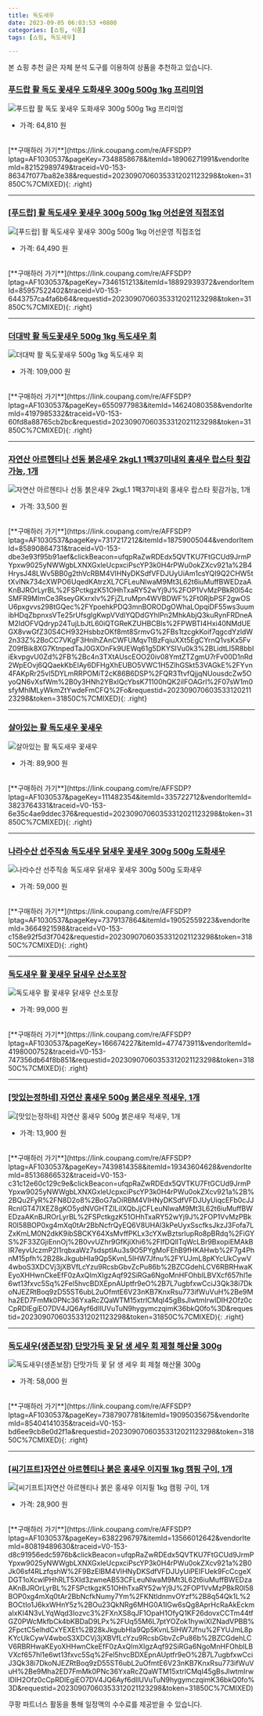 ```yaml
---
title: 독도새우
date: 2023-09-05 06:03:53 +0800
categories: [쇼핑, 식품]
tags: [쇼핑, 독도새우]

---
```


본 쇼핑 추천 글은 자체 분석 도구를 이용하여 상품을 추천하고 있습니다.
### [푸드랍 활 독도 꽃새우 도화새우 300g 500g 1kg 프리미엄](https://link.coupang.com/re/AFFSDP?lptag=AF1030537&pageKey=7348858678&itemId=18906271991&vendorItemId=82152989749&traceid=V0-153-86347f077ba82e38&requestid=20230907060353312021123298&token=31850C%7CMIXED)
![푸드랍 활 독도 꽃새우 도화새우 300g 500g 1kg 프리미엄](https://ads-partners.coupang.com/image1/1LLANHv9bxlR4GHg1McS4_Y6UAJTlZOowK3nkA70Q_bE7TXAzEIIJJ8xji2mSt0dSpxLt6u9ZMwX71a5XrY8KbXK8kQo0O7511Cu0ZKSf9Q9_nT6QQkMlFMrR29x5uBiFUFdfTx61b255gvwmqDp4avV-TSj2rFSet1zfeHNQ4lhivvxHBZch-pkiDnG16FPnz5Pi0CNEOw0Q1eQ3LxSPiYw7npe7bbxLV5ydTVajjG4i3TXBIbVbg-HPLvajaBPli78AkZ3UXdhWqB3aRCMKqg4QOQfAUw3w97kNpDo2og=)
- 가격: 64,810 원
<br>
[**구매하러 가기**](https://link.coupang.com/re/AFFSDP?lptag=AF1030537&pageKey=7348858678&itemId=18906271991&vendorItemId=82152989749&traceid=V0-153-86347f077ba82e38&requestid=20230907060353312021123298&token=31850C%7CMIXED){: .right}
<br>

---

### [[푸드랍] 활 독도새우 꽃새우 300g 500g 1kg 어선운영 직접조업](https://link.coupang.com/re/AFFSDP?lptag=AF1030537&pageKey=7346151213&itemId=18892939372&vendorItemId=85957522402&traceid=V0-153-6443757ca4fa6b64&requestid=20230907060353312021123298&token=31850C%7CMIXED)
![[푸드랍] 활 독도새우 꽃새우 300g 500g 1kg 어선운영 직접조업](https://ads-partners.coupang.com/image1/vG3A71KG7gXrquf5vLYPBJNiorF6OU5buVGx9Jv6fa3r-619kYiU1g9ItlNbJpEnYt7TK1YJrZe-KcmGiag6DjuMSXMRSC2fFN1wd92IRfgsjTZVJmPISUttg8hcXV294ce_JQ6S7OYFxQBcRWpj1LhXi-5SUsyLON-YsiiWljdujOiFxMVVi8Z9JVw_ixcTBGSmCAWnZnWnKoJ8iqYyTW6vx9AYKJ8hdr-eyHKUQIGZZfaB96rBHi3KLNgkBnfWgU3GDsTUK-2Ea0LA96g8-4lyDh_9xQT-wIP9t6g01cM=)
- 가격: 64,490 원
<br>
[**구매하러 가기**](https://link.coupang.com/re/AFFSDP?lptag=AF1030537&pageKey=7346151213&itemId=18892939372&vendorItemId=85957522402&traceid=V0-153-6443757ca4fa6b64&requestid=20230907060353312021123298&token=31850C%7CMIXED){: .right}
<br>

---

### [더대박 활 독도꽃새우 500g 1kg 독도새우 회](https://link.coupang.com/re/AFFSDP?lptag=AF1030537&pageKey=6550977983&itemId=14624080358&vendorItemId=4197985332&traceid=V0-153-60fd8a88765cb2bc&requestid=20230907060353312021123298&token=31850C%7CMIXED)
![더대박 활 독도꽃새우 500g 1kg 독도새우 회](https://ads-partners.coupang.com/image1/Qmm3Rh2Aekd2yqMLQvTpjNxfqJn5Bk0cwSqqkHHJr2P1VX4C6820jZ3AzxQ3iYDSUpP4JKOjz16gFLbks2Bu_8QJ1Evmcq0rgwVC-pvXOhHyhUNxyta7fDd1OuOMxKo-fI8rU3rO9M40kq23xrgV4SYu9FFgeAaPMcZNSPgBVdyYnyDvxOqb64TSw77Gf2uJQg3UdNDwBjbcGELE-AYNSCQdJ928Wfw0p667NxvUeuFuJQk2JW4mL6nL6-u8F-Iz2IU1HmZL5fK5a0iBW_x8dQb94HdZCxLCwXWRkuyj49w=)
- 가격: 109,000 원
<br>
[**구매하러 가기**](https://link.coupang.com/re/AFFSDP?lptag=AF1030537&pageKey=6550977983&itemId=14624080358&vendorItemId=4197985332&traceid=V0-153-60fd8a88765cb2bc&requestid=20230907060353312021123298&token=31850C%7CMIXED){: .right}
<br>

---

### [자연산 아르헨티나 선동 붉은새우 2kgL1 1팩37미내외 홍새우 랍스타 횟감가능, 1개](https://link.coupang.com/re/AFFSDP?lptag=AF1030537&pageKey=7317217212&itemId=18759005044&vendorItemId=85890864731&traceid=V0-153-dbe3e93f95b91aef&clickBeacon=ufqpRaZwRDEdx5QVTKU7FtGCUd9JrmPYpxw9025yNWWgbLXNXGxleUcpxciPscYP3k0H4rPWu0okZXcv921a%2B4HrysJ48LWv5BB0g2thVcRBM4VIHNyDKSdfVFDJUyUiAm1csYQI9Q2CHW5ttXvINk734cXWPO6UqedKAtrzXL7CFLeuNlwaM9Mt3L62t6iuMuffBWEDzaAKnBJROrLyrBL%2FSPctkgzK51OHhTxaRY52wYj9J%2FOP1VvMzPBkR0l54cSMFR9MImCe3RseyGKxrxIv%2FjZLruMpn4WVBDWF%2Ft0RjbPSF2gwOSU6pxgvvs298tGQec%2FYpoehkPDQ3mnBORODgOWhaLOpqiDF55ws3uumibHDqZbpnxsVTe25rUfsglgKwpVVdIYQDdGYhlPn2MhkAbjQ3kuRynFRDneAM2IdOFVQdryp24TujLbJtL60iQTGReKZUHBCBls%2FPWBTI4Hxi40NMdUEGX8vwGfZ30S4CH932HsbbzOKf8mt8SrmvG%2FBs1tzcgkKoif7qgcdYzldW2n33Z%2BoCC7VKgF3HnlhZAnCWFUMqvTtBzFqiuXXt5EgCYrnQ1vsKx5FvZ09fBik8XG7KtnpedTaJ0GXOnFk9UEWq61g5DKYSIVu0k3%2BLidtLI5R8bbliEkvpgvU0Zd%2FB%2Bc4n3TXtAUscEOO20iv08YmtZTZgmU7rFv00D1nRd2WpEOvj6QQaekKbElAy6DFHgXhEUBO5VWC1H5ZlhGSkt53VAGkE%2FYvn4FAKpRr25vI5DYLmRRPOMiT2cK86B6DSP%2FQR3TtvfQjjqNUousdcZw5OyoQN6vXsfWm%2B0y3HNh2YBxIQcYbsK71100hQK2ilFOAGrl%2F07sW1m0sfyMhlMLyWkmZtYwdeFmCFQ%2Fo&requestid=20230907060353312021123298&token=31850C%7CMIXED)
![자연산 아르헨티나 선동 붉은새우 2kgL1 1팩37미내외 홍새우 랍스타 횟감가능, 1개](https://ads-partners.coupang.com/image1/Rd5_urbXeBUjZ3U8RU_S3H4GR25-tskC-avKXLu_qE2mwD2yjklOig-uhBZBZFBq1QhTKsM2xbYP8a0H9qTgcfOJdM287xYgMtWt_g3nd0qwmsevSL5gJmhg0y1YurzCpmbZ3l_C2QHpH1qc7blEnm8m2t0_6eYc3PW5-Fbf3cIj3vPzDN3msO-BaIJAhRzMaJZ-fNNLN9x8i2rrsWspdUU7UQj1ZXi0bxXb3oMtKtkGPC0wc1Qu7wh6LfahcNzoYwNxAXv2quMJsVgTeyiDADgWI1vSK5pnu6UyWNRHd0rW8VgjcA==)
- 가격: 33,500 원
<br>
[**구매하러 가기**](https://link.coupang.com/re/AFFSDP?lptag=AF1030537&pageKey=7317217212&itemId=18759005044&vendorItemId=85890864731&traceid=V0-153-dbe3e93f95b91aef&clickBeacon=ufqpRaZwRDEdx5QVTKU7FtGCUd9JrmPYpxw9025yNWWgbLXNXGxleUcpxciPscYP3k0H4rPWu0okZXcv921a%2B4HrysJ48LWv5BB0g2thVcRBM4VIHNyDKSdfVFDJUyUiAm1csYQI9Q2CHW5ttXvINk734cXWPO6UqedKAtrzXL7CFLeuNlwaM9Mt3L62t6iuMuffBWEDzaAKnBJROrLyrBL%2FSPctkgzK51OHhTxaRY52wYj9J%2FOP1VvMzPBkR0l54cSMFR9MImCe3RseyGKxrxIv%2FjZLruMpn4WVBDWF%2Ft0RjbPSF2gwOSU6pxgvvs298tGQec%2FYpoehkPDQ3mnBORODgOWhaLOpqiDF55ws3uumibHDqZbpnxsVTe25rUfsglgKwpVVdIYQDdGYhlPn2MhkAbjQ3kuRynFRDneAM2IdOFVQdryp24TujLbJtL60iQTGReKZUHBCBls%2FPWBTI4Hxi40NMdUEGX8vwGfZ30S4CH932HsbbzOKf8mt8SrmvG%2FBs1tzcgkKoif7qgcdYzldW2n33Z%2BoCC7VKgF3HnlhZAnCWFUMqvTtBzFqiuXXt5EgCYrnQ1vsKx5FvZ09fBik8XG7KtnpedTaJ0GXOnFk9UEWq61g5DKYSIVu0k3%2BLidtLI5R8bbliEkvpgvU0Zd%2FB%2Bc4n3TXtAUscEOO20iv08YmtZTZgmU7rFv00D1nRd2WpEOvj6QQaekKbElAy6DFHgXhEUBO5VWC1H5ZlhGSkt53VAGkE%2FYvn4FAKpRr25vI5DYLmRRPOMiT2cK86B6DSP%2FQR3TtvfQjjqNUousdcZw5OyoQN6vXsfWm%2B0y3HNh2YBxIQcYbsK71100hQK2ilFOAGrl%2F07sW1m0sfyMhlMLyWkmZtYwdeFmCFQ%2Fo&requestid=20230907060353312021123298&token=31850C%7CMIXED){: .right}
<br>

---

### [살아있는 활 독도새우 꽃새우](https://link.coupang.com/re/AFFSDP?lptag=AF1030537&pageKey=111482354&itemId=335722712&vendorItemId=3823764331&traceid=V0-153-6e35c4ae9ddec376&requestid=20230907060353312021123298&token=31850C%7CMIXED)
![살아있는 활 독도새우 꽃새우](https://ads-partners.coupang.com/image1/ZluR-DKJGlaAHd1hZtGdvRIgJWElFUTD5EAJtdvBJezp2yKcKdrFIazWyYOm3TR6N4t9ukcM3cHwmscu6ye_3Znep3uJ20GshfZ6qoZ3HSSsxSkrpggsJA5_XgF_ejkFnx-j4Qu-9udhIOehb72pcgTPRWoXubUQ9wJ11WiAEiqOSGP6ZdV77XcHwwJZjARyWuLayCPsHDIj9_6twUeSX-I_VtsSnE__HIczPu9D9rWusTIaVSyHxML36dOJB8MyEI4rFBnSNTMNU52KBR5B0Pqh8y_qiEMurXriMYJcvt8=)
- 가격: 89,900 원
<br>
[**구매하러 가기**](https://link.coupang.com/re/AFFSDP?lptag=AF1030537&pageKey=111482354&itemId=335722712&vendorItemId=3823764331&traceid=V0-153-6e35c4ae9ddec376&requestid=20230907060353312021123298&token=31850C%7CMIXED){: .right}
<br>

---

### [나라수산 선주직송 독도새우 닭새우 꽃새우 300g 500g 도화새우](https://link.coupang.com/re/AFFSDP?lptag=AF1030537&pageKey=7379137864&itemId=19052559223&vendorItemId=3664921598&traceid=V0-153-c158e92f5d3f7042&requestid=20230907060353312021123298&token=31850C%7CMIXED)
![나라수산 선주직송 독도새우 닭새우 꽃새우 300g 500g 도화새우](https://ads-partners.coupang.com/image1/YRIpPP4btvNzd9r-YVmkk3m-mWrJdf95uADPSZwdvPVBMggqcOIgG9NZvFNnHd349MNky-N86tCpf29B2-EV3KdNf_tsOf2jPCkDXVKRN5YOtGB6iLx966Ft8dkOL05f5BAzcEY9w4mFYJF82_TgNGVFHrymG8icRh16w4YjSunO88Zuh_DrZ9kX2jvZnQtX_aLEiU034Ey4VyF1-e2lYQYMu_gvG73MfGtqIWxtfnX6-ScGeNNpHAiWjWv_VAEg97za904lnQHbbANV1MHhFUc4UGN7DyxiOUejgbL8FbA=)
- 가격: 59,000 원
<br>
[**구매하러 가기**](https://link.coupang.com/re/AFFSDP?lptag=AF1030537&pageKey=7379137864&itemId=19052559223&vendorItemId=3664921598&traceid=V0-153-c158e92f5d3f7042&requestid=20230907060353312021123298&token=31850C%7CMIXED){: .right}
<br>

---

### [독도새우 활 꽃새우 닭새우 산소포장](https://link.coupang.com/re/AFFSDP?lptag=AF1030537&pageKey=166674227&itemId=477473911&vendorItemId=4198000752&traceid=V0-153-747356db64f8b851&requestid=20230907060353312021123298&token=31850C%7CMIXED)
![독도새우 활 꽃새우 닭새우 산소포장](https://ads-partners.coupang.com/image1/Md2wkBdWgV7u1WDoMSZx1Gv22LA1jxNl3KDA0VvjDwaPw_plQGyWSZOCn8pXnUCyi9visA5xCRzic8ePsrd9K3NOpLT4xXxj5sGvpTBclciZAkQHKWDBkZGCiKqYA8LlH2f5Rdr5gWtOIMg5cc1UrnzqOY6CNPfVvQXzovEr81myeSsbU28yuFTIhiHXz1LnEBOyZghKLrGn4TpHEfVruqqf51iYYxSzGV9bxzZXhdsneGAJ7c6M8PXVi3_cydysVhUUg3G2wlt7qEWIY29Rt7W_jpoCuU2UiqStrzbVyFg=)
- 가격: 99,000 원
<br>
[**구매하러 가기**](https://link.coupang.com/re/AFFSDP?lptag=AF1030537&pageKey=166674227&itemId=477473911&vendorItemId=4198000752&traceid=V0-153-747356db64f8b851&requestid=20230907060353312021123298&token=31850C%7CMIXED){: .right}
<br>

---

### [[맛있는정하네] 자연산 홍새우 500g 붉은새우 적새우, 1개](https://link.coupang.com/re/AFFSDP?lptag=AF1030537&pageKey=7439814358&itemId=19343604628&vendorItemId=85136866532&traceid=V0-153-c31c12e60c129c9e&clickBeacon=ufqpRaZwRDEdx5QVTKU7FtGCUd9JrmPYpxw9025yNWWgbLXNXGxleUcpxciPscYP3k0H4rPWu0okZXcv921a%2B%2BQu2FyR%2FN8D2o8%2BoG7aOiRBM4VIHNyDKSdfVFDJUyUiqcEFb0cJJRcnlGT47IXEZ8gKO5ydNVGHTZILiIXQbJjCFLeuNlwaM9Mt3L62t6iuMuffBWEDzaAKnBJROrLyrBL%2FSPctkgzK51OHhTxaRY52wYj9J%2FOP1VvMzPBkR0l58BOP0xg4mXq0tAr2BbNcfrQyEQ6V8UHAl3kPeUyxSscfksJkzJ3Fofa7LZxKmLM0N2dkK9ibSBCKY64XsMvffPKLx3cYXwBztsrIupRo8pBRdq%2FiGYS%2F33ZGjiEnnOj%2B0vvUZhr9GfKjiXhi6%2FIfDQllTqWcLBr9BxopiEMAkBIR7eyvUczmP2l1rqbxaWz7sdsptIAu3s9O5PYgMoFEhB9fHKAHwb%2F7g4PhnM15pfh%2B28kJkgubHIa9Qp5KvnL5IHW7Jfnu%2FYUJmL8pKYcUkCywV4wboS3XDCVj3jXBVfLcYzu9RcsbGbvZcPu86b%2BZCGdehLCV6RBRHwaKEyoXHHwnCkeEfF0zAxQlmXIgzAqf92SiRGa6NgoMnHFOhblLBVXcf657hl1e6wt13fxvc5Sq%2Fel5hvcBDXEpnAUptfr9eO%2B7L7ugbfxwCciJ3Qk38i7DkoNJEZRtBoq9zD55ST6ubL2uOfmtE6V23nKB7KnxRsu773ifWuVuH%2Be9Mha2ED7FmMk0PNc36YxaRcZQaWTM15xtrlCMqI45gBsJlwtmIrwlDIH2Ofz0cCpRDlEgiEO7DV4JQ6Ayf6dIlUVuTuN9hygymczqimK36bkQ0fo%3D&requestid=20230907060353312021123298&token=31850C%7CMIXED)
![[맛있는정하네] 자연산 홍새우 500g 붉은새우 적새우, 1개](https://ads-partners.coupang.com/image1/5vmmuE8ex076odAF5iNqz1BoPHUuWJZ4-GH7g9lfuD_f30f3f1EMdO9Q-YOm0x2mUX600vD7hji2l9qV8SJpQJlZV1HCnUVeJbppzQGiNXAK0H_e8JdmS0b6B5nZRjsiVuIRUOP5gCsgrk7mxd0lXGphCqtPr5lZ6at-nmcc3mms3wS_1vadSHAmhwKKw7iGMbzVxXHcw12VivevBvc1E63Xy_7Hfc2cutfJ0vLMckz4R4nE5nChDbwheN1OEV2Ha2i6-kDHcYM1kQpkXSUlrZJF5QDBfoVtKR-JR6ZdlfNNR6gFI5g=)
- 가격: 13,900 원
<br>
[**구매하러 가기**](https://link.coupang.com/re/AFFSDP?lptag=AF1030537&pageKey=7439814358&itemId=19343604628&vendorItemId=85136866532&traceid=V0-153-c31c12e60c129c9e&clickBeacon=ufqpRaZwRDEdx5QVTKU7FtGCUd9JrmPYpxw9025yNWWgbLXNXGxleUcpxciPscYP3k0H4rPWu0okZXcv921a%2B%2BQu2FyR%2FN8D2o8%2BoG7aOiRBM4VIHNyDKSdfVFDJUyUiqcEFb0cJJRcnlGT47IXEZ8gKO5ydNVGHTZILiIXQbJjCFLeuNlwaM9Mt3L62t6iuMuffBWEDzaAKnBJROrLyrBL%2FSPctkgzK51OHhTxaRY52wYj9J%2FOP1VvMzPBkR0l58BOP0xg4mXq0tAr2BbNcfrQyEQ6V8UHAl3kPeUyxSscfksJkzJ3Fofa7LZxKmLM0N2dkK9ibSBCKY64XsMvffPKLx3cYXwBztsrIupRo8pBRdq%2FiGYS%2F33ZGjiEnnOj%2B0vvUZhr9GfKjiXhi6%2FIfDQllTqWcLBr9BxopiEMAkBIR7eyvUczmP2l1rqbxaWz7sdsptIAu3s9O5PYgMoFEhB9fHKAHwb%2F7g4PhnM15pfh%2B28kJkgubHIa9Qp5KvnL5IHW7Jfnu%2FYUJmL8pKYcUkCywV4wboS3XDCVj3jXBVfLcYzu9RcsbGbvZcPu86b%2BZCGdehLCV6RBRHwaKEyoXHHwnCkeEfF0zAxQlmXIgzAqf92SiRGa6NgoMnHFOhblLBVXcf657hl1e6wt13fxvc5Sq%2Fel5hvcBDXEpnAUptfr9eO%2B7L7ugbfxwCciJ3Qk38i7DkoNJEZRtBoq9zD55ST6ubL2uOfmtE6V23nKB7KnxRsu773ifWuVuH%2Be9Mha2ED7FmMk0PNc36YxaRcZQaWTM15xtrlCMqI45gBsJlwtmIrwlDIH2Ofz0cCpRDlEgiEO7DV4JQ6Ayf6dIlUVuTuN9hygymczqimK36bkQ0fo%3D&requestid=20230907060353312021123298&token=31850C%7CMIXED){: .right}
<br>

---

### [독도새우(생존보장) 단맛가득 꽃 닭 생 세우 회 제철 해산물  300g](https://link.coupang.com/re/AFFSDP?lptag=AF1030537&pageKey=7387907781&itemId=19095035675&vendorItemId=85404141035&traceid=V0-153-bd6ee9cb8e0d2f1a&requestid=20230907060353312021123298&token=31850C%7CMIXED)
![독도새우(생존보장) 단맛가득 꽃 닭 생 세우 회 제철 해산물  300g](https://ads-partners.coupang.com/image1/w4xm0ATsxY8nxm7ww__cAqiWBiceG8h-XEmsHEdgR2qT1ArLOYXLdQc2k_qypK7aQ0uJzNKRcDY8mlCnNcLFP5geuL__pwUQ54A4uGI_usq5VXj4mXjhcxo8pZX3fRaV9LQmoCBB_F2jdL8z4jnsPgarzT5nRxSfTxXUgbvo9pEf6rMDqkCTgbybekID3kKRdvw9sxvcSOGW_3VlGcqr2e7P2aygQkHNakht4hErWoMjtBq04wNd3mzFWLOzg2ABSv3mmKmJw77tOR-ork9-RqUol3w4DAuv_8TFUOR-r8o=)
- 가격: 58,000 원
<br>
[**구매하러 가기**](https://link.coupang.com/re/AFFSDP?lptag=AF1030537&pageKey=7387907781&itemId=19095035675&vendorItemId=85404141035&traceid=V0-153-bd6ee9cb8e0d2f1a&requestid=20230907060353312021123298&token=31850C%7CMIXED){: .right}
<br>

---

### [[씨기프트]자연산 아르헨티나 붉은 홍새우 이지필 1kg 캠핑 구이, 1개](https://link.coupang.com/re/AFFSDP?lptag=AF1030537&pageKey=6382296797&itemId=13566012642&vendorItemId=80819489630&traceid=V0-153-d8c91956edc5976b&clickBeacon=ufqpRaZwRDEdx5QVTKU7FtGCUd9JrmPYpxw9025yNWWgbLXNXGxleUcpxciPscYP3k0H4rPWu0okZXcv921a%2B0Jk06sf4RLzfqshW%2F9BzElBM4VIHNyDKSdfVFDJUyUiPEIFUek9FcCcgeXDGT1oXcwlPHhRLT5XId3zwneAB53CFLeuNlwaM9Mt3L62t6iuMuffBWEDzaAKnBJROrLyrBL%2FSPctkgzK51OHhTxaRY52wYj9J%2FOP1VvMzPBkR0l58BOP0xg4mXq0tAr2BbNcfkNumy7Ym%2FKNtldnmvOYzf%2B8q54Qk1L%2BOCtIo1J6kxWHnY5z%2BOu23QkNRg6MHG0A1IGw6sQg8AprHcRaAkEckmaIxKI4N3vLYqWqd3Iozvc3%2FXnXS8qJF1OpaH1OfyQ1KF26dovxCCTm44tfGZ0PWcMkfbCk4bKBDaD9LPx%2FUq55M6L7ptYOZok1hywiXlZNadVPBB%2FpctC5elhdCxYEXEt%2B28kJkgubHIa9Qp5KvnL5IHW7Jfnu%2FYUJmL8pKYcUkCywV4wboS3XDCVj3jXBVfLcYzu9RcsbGbvZcPu86b%2BZCGdehLCV6RBRHwaKEyoXHHwnCkeEfF0zAxQlmXIgzAqf92SiRGa6NgoMnHFOhblLBVXcf657hl1e6wt13fxvc5Sq%2Fel5hvcBDXEpnAUptfr9eO%2B7L7ugbfxwCciJ3Qk38i7DkoNJEZRtBoq9zD55ST6ubL2uOfmtE6V23nKB7KnxRsu773ifWuVuH%2Be9Mha2ED7FmMk0PNc36YxaRcZQaWTM15xtrlCMqI45gBsJlwtmIrwlDIH2Ofz0cCpRDlEgiEO7DV4JQ6Ayf6dIlUVuTuN9hygymczqimK36bkQ0fo%3D&requestid=20230907060353312021123298&token=31850C%7CMIXED)
![[씨기프트]자연산 아르헨티나 붉은 홍새우 이지필 1kg 캠핑 구이, 1개](https://ads-partners.coupang.com/image1/kHIWtD8tWoFPFs_kkJiVE6UXbF4qe5gvmCFp5G9qxwEws5IP_FX44Vz3AmyINQHSgqLYmYKQX-iriSnX0WDHSE7GgILTGA5cU42m0P1hT09AvhvQgTKna0fdCZihfyco-i31wByzp6cVtZK0TiyJUxwHdg0AK9dK_2wTAt9GzYdl-Te7Q40n1huxJI1km9Wq4pUF7gVjRhDm_jlxqni7BvkAcWggJbPM7PIPqNOfpvOSK10hW3EUY3vjsyn_WWGfWrZzfJxo3GC1phk_EvfT8MwGv1kDtBYNkYWt_7iL8ZxpenXhi_o=)
- 가격: 28,900 원
<br>
[**구매하러 가기**](https://link.coupang.com/re/AFFSDP?lptag=AF1030537&pageKey=6382296797&itemId=13566012642&vendorItemId=80819489630&traceid=V0-153-d8c91956edc5976b&clickBeacon=ufqpRaZwRDEdx5QVTKU7FtGCUd9JrmPYpxw9025yNWWgbLXNXGxleUcpxciPscYP3k0H4rPWu0okZXcv921a%2B0Jk06sf4RLzfqshW%2F9BzElBM4VIHNyDKSdfVFDJUyUiPEIFUek9FcCcgeXDGT1oXcwlPHhRLT5XId3zwneAB53CFLeuNlwaM9Mt3L62t6iuMuffBWEDzaAKnBJROrLyrBL%2FSPctkgzK51OHhTxaRY52wYj9J%2FOP1VvMzPBkR0l58BOP0xg4mXq0tAr2BbNcfkNumy7Ym%2FKNtldnmvOYzf%2B8q54Qk1L%2BOCtIo1J6kxWHnY5z%2BOu23QkNRg6MHG0A1IGw6sQg8AprHcRaAkEckmaIxKI4N3vLYqWqd3Iozvc3%2FXnXS8qJF1OpaH1OfyQ1KF26dovxCCTm44tfGZ0PWcMkfbCk4bKBDaD9LPx%2FUq55M6L7ptYOZok1hywiXlZNadVPBB%2FpctC5elhdCxYEXEt%2B28kJkgubHIa9Qp5KvnL5IHW7Jfnu%2FYUJmL8pKYcUkCywV4wboS3XDCVj3jXBVfLcYzu9RcsbGbvZcPu86b%2BZCGdehLCV6RBRHwaKEyoXHHwnCkeEfF0zAxQlmXIgzAqf92SiRGa6NgoMnHFOhblLBVXcf657hl1e6wt13fxvc5Sq%2Fel5hvcBDXEpnAUptfr9eO%2B7L7ugbfxwCciJ3Qk38i7DkoNJEZRtBoq9zD55ST6ubL2uOfmtE6V23nKB7KnxRsu773ifWuVuH%2Be9Mha2ED7FmMk0PNc36YxaRcZQaWTM15xtrlCMqI45gBsJlwtmIrwlDIH2Ofz0cCpRDlEgiEO7DV4JQ6Ayf6dIlUVuTuN9hygymczqimK36bkQ0fo%3D&requestid=20230907060353312021123298&token=31850C%7CMIXED)


쿠팡 파트너스 활동을 통해 일정액의 수수료를 제공받을 수 있습니다.
